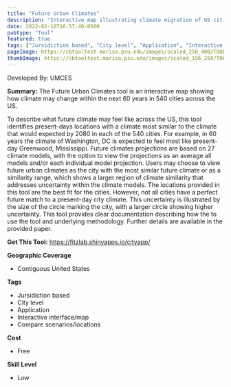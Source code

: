 ```yaml
---
title: "Future Urban Climates"
description: "Interactive map illustrating climate migration of US cities in the next 60 years"
date: 2022-02-16T16:57:46-0500
pubtype: "Tool"
featured: true
tags: ["Jursidiction based", "City level", "Application", "Interactive interface/map", "Compare scenarios/locations"]
pageImage: https://cbtooltest.marisa.psu.edu/images/scaled_250_400/TOOLID_67.0_ScreenCapture-1.png
thumbImage: https://cbtooltest.marisa.psu.edu/images/scaled_156_250/TOOLID_67.0_ScreenCapture-1.png
---
```

Developed By: UMCES

**Summary:** The Future Urban Climates tool is an interactive map showing how climate may change within the next 60 years in 540 cities across the US.

To describe what future climate may feel like across the US, this tool identifies present-days locations with a climate most similar to the climate that would expected by 2080 in each of the 540 cities. For example, in 60 years the climate of Washington, DC is expected to feel most like present-day Greenwood, Mississippi. Future climates projections are based on 27 climate models, with the option to view the projections as an average all models and/or each individual model projection. Users may choose to view future urban climates as the city with the most similar future climate or as a similarity range, which shows a larger region of climate similarity that addresses uncertainty within the climate models. The locations provided in this tool are the best fit for the cities. However, not all cities have a perfect future match to a present-day city climate. This uncertainty is illustrated by the size of the circle marking the city, with a larger circle showing higher uncertainty. This tool provides clear documentation describing how the to use the tool and underlying methodology. Further details are available in the provided paper. 

__**Get This Tool:**__ https://fitzlab.shinyapps.io/cityapp/

__**Geographic Coverage**__
- Contiguous United States

__**Tags**__
-  Jursidiction based
-  City level
-  Application
-  Interactive interface/map
-  Compare scenarios/locations

__**Cost**__
- Free

__**Skill Level**__
- Low
